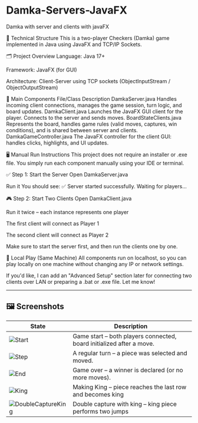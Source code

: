 # Damka-Servers-JavaFX
Damka with server and clients with javaFX

🧩 Technical Structure
This is a two-player Checkers (Damka) game implemented in Java using JavaFX and TCP/IP Sockets.

🗂️ Project Overview
Language: Java 17+

Framework: JavaFX (for GUI)

Architecture: Client-Server using TCP sockets (ObjectInputStream / ObjectOutputStream)

📁 Main Components
File/Class	Description
DamkaServer.java	Handles incoming client connections, manages the game session, turn logic, and board updates.
DamkaClient.java	Launches the JavaFX GUI client for the player. Connects to the server and sends moves.
BoardStateClients.java	Represents the board, handles game rules (valid moves, captures, win conditions), and is shared between server and clients.
DamkaGameController.java	The JavaFX controller for the client GUI: handles clicks, highlights, and UI updates.

🖥️ Manual Run Instructions
This project does not require an installer or .exe file. You simply run each component manually using your IDE or terminal.

✅ Step 1: Start the Server
Open DamkaServer.java

Run it
You should see:
✅ Server started successfully. Waiting for players...

🎮 Step 2: Start Two Clients
Open DamkaClient.java

Run it twice – each instance represents one player

The first client will connect as Player 1

The second client will connect as Player 2

Make sure to start the server first, and then run the clients one by one.

🔁 Local Play (Same Machine)
All components run on localhost, so you can play locally on one machine without changing any IP or network settings.

If you'd like, I can add an "Advanced Setup" section later for connecting two clients over LAN or preparing a .bat or .exe file. Let me know!

---

## 🖼️ Screenshots

| State        | Description                                               |
|--------------|-----------------------------------------------------------|
| ![Start](https://github.com/user-attachments/assets/6020db96-89ac-4007-b65f-e0c58e423dca)   | Game start – both players connected, board initialized after a move. |
| ![Step](https://github.com/user-attachments/assets/0d917b2c-2d03-469e-83ff-baffecc0e5e6)    | A regular turn – a piece was selected and moved.         |
| ![End](https://github.com/user-attachments/assets/2c63c379-5d0e-43c9-b6fa-7a78e5a61af6)     | Game over – a winner is declared (or no more moves).     |
| ![King](https://github.com/user-attachments/assets/ca176e59-c07a-4181-95c6-6006cbab65c2)    | Making King – piece reaches the last row and becomes king |
| ![DoubleCaptureKing](https://github.com/user-attachments/assets/db36e5bb-ba67-4ae7-ad57-cc5f56fc75a7) | Double capture with king – king piece performs two jumps |





